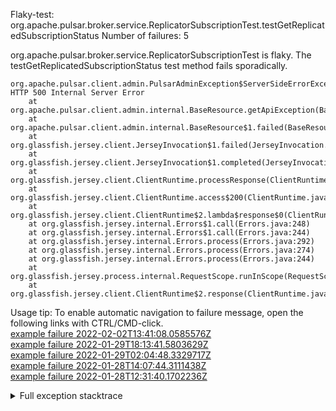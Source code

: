         
Flaky-test: org.apache.pulsar.broker.service.ReplicatorSubscriptionTest.testGetReplicatedSubscriptionStatus
Number of failures: 5

org.apache.pulsar.broker.service.ReplicatorSubscriptionTest is flaky. The testGetReplicatedSubscriptionStatus test method fails sporadically.

```
org.apache.pulsar.client.admin.PulsarAdminException$ServerSideErrorException: HTTP 500 Internal Server Error
	at org.apache.pulsar.client.admin.internal.BaseResource.getApiException(BaseResource.java:223)
	at org.apache.pulsar.client.admin.internal.BaseResource$1.failed(BaseResource.java:134)
	at org.glassfish.jersey.client.JerseyInvocation$1.failed(JerseyInvocation.java:882)
	at org.glassfish.jersey.client.JerseyInvocation$1.completed(JerseyInvocation.java:863)
	at org.glassfish.jersey.client.ClientRuntime.processResponse(ClientRuntime.java:229)
	at org.glassfish.jersey.client.ClientRuntime.access$200(ClientRuntime.java:62)
	at org.glassfish.jersey.client.ClientRuntime$2.lambda$response$0(ClientRuntime.java:173)
	at org.glassfish.jersey.internal.Errors$1.call(Errors.java:248)
	at org.glassfish.jersey.internal.Errors$1.call(Errors.java:244)
	at org.glassfish.jersey.internal.Errors.process(Errors.java:292)
	at org.glassfish.jersey.internal.Errors.process(Errors.java:274)
	at org.glassfish.jersey.internal.Errors.process(Errors.java:244)
	at org.glassfish.jersey.process.internal.RequestScope.runInScope(RequestScope.java:288)
	at org.glassfish.jersey.client.ClientRuntime$2.response(ClientRuntime.java:173)
```

Usage tip: To enable automatic navigation to failure message, open the following links with CTRL/CMD-click.  
[example failure 2022-02-02T13:41:08.0585576Z](https://github.com/apache/pulsar/runs/5036755113?check_suite_focus=true?check_suite_focus=true#step:9:3750)  
[example failure 2022-01-29T18:13:41.5803629Z](https://github.com/apache/pulsar/runs/4992450750?check_suite_focus=true?check_suite_focus=true#step:9:312)  
[example failure 2022-01-29T02:04:48.3329717Z](https://github.com/apache/pulsar/runs/4988528750?check_suite_focus=true?check_suite_focus=true#step:9:312)  
[example failure 2022-01-28T14:07:44.3111438Z](https://github.com/apache/pulsar/runs/4981115916?check_suite_focus=true?check_suite_focus=true#step:9:2209)  
[example failure 2022-01-28T12:31:40.1702236Z](https://github.com/apache/pulsar/runs/4980324517?check_suite_focus=true?check_suite_focus=true#step:9:312)  


<details>
<summary>Full exception stacktrace</summary>
<code><pre>
org.apache.pulsar.client.admin.PulsarAdminException$ServerSideErrorException: HTTP 500 Internal Server Error
	at org.apache.pulsar.client.admin.internal.BaseResource.getApiException(BaseResource.java:223)
	at org.apache.pulsar.client.admin.internal.BaseResource$1.failed(BaseResource.java:134)
	at org.glassfish.jersey.client.JerseyInvocation$1.failed(JerseyInvocation.java:882)
	at org.glassfish.jersey.client.JerseyInvocation$1.completed(JerseyInvocation.java:863)
	at org.glassfish.jersey.client.ClientRuntime.processResponse(ClientRuntime.java:229)
	at org.glassfish.jersey.client.ClientRuntime.access$200(ClientRuntime.java:62)
	at org.glassfish.jersey.client.ClientRuntime$2.lambda$response$0(ClientRuntime.java:173)
	at org.glassfish.jersey.internal.Errors$1.call(Errors.java:248)
	at org.glassfish.jersey.internal.Errors$1.call(Errors.java:244)
	at org.glassfish.jersey.internal.Errors.process(Errors.java:292)
	at org.glassfish.jersey.internal.Errors.process(Errors.java:274)
	at org.glassfish.jersey.internal.Errors.process(Errors.java:244)
	at org.glassfish.jersey.process.internal.RequestScope.runInScope(RequestScope.java:288)
	at org.glassfish.jersey.client.ClientRuntime$2.response(ClientRuntime.java:173)
	at org.apache.pulsar.client.admin.internal.http.AsyncHttpConnector.lambda$apply$1(AsyncHttpConnector.java:228)
	at java.base/java.util.concurrent.CompletableFuture.uniWhenComplete(CompletableFuture.java:859)
	at java.base/java.util.concurrent.CompletableFuture$UniWhenComplete.tryFire(CompletableFuture.java:837)
	at java.base/java.util.concurrent.CompletableFuture.postComplete(CompletableFuture.java:506)
	at java.base/java.util.concurrent.CompletableFuture.complete(CompletableFuture.java:2073)
	at org.apache.pulsar.client.admin.internal.http.AsyncHttpConnector.lambda$retryOperation$4(AsyncHttpConnector.java:270)
	at java.base/java.util.concurrent.CompletableFuture.uniWhenComplete(CompletableFuture.java:859)
	at java.base/java.util.concurrent.CompletableFuture$UniWhenComplete.tryFire(CompletableFuture.java:837)
	at java.base/java.util.concurrent.CompletableFuture.postComplete(CompletableFuture.java:506)
	at java.base/java.util.concurrent.CompletableFuture.complete(CompletableFuture.java:2073)
	at org.asynchttpclient.netty.NettyResponseFuture.loadContent(NettyResponseFuture.java:222)
	at org.asynchttpclient.netty.NettyResponseFuture.done(NettyResponseFuture.java:257)
	at org.asynchttpclient.netty.handler.AsyncHttpClientHandler.finishUpdate(AsyncHttpClientHandler.java:241)
	at org.asynchttpclient.netty.handler.HttpHandler.handleChunk(HttpHandler.java:114)
	at org.asynchttpclient.netty.handler.HttpHandler.handleRead(HttpHandler.java:143)
	at org.asynchttpclient.netty.handler.AsyncHttpClientHandler.channelRead(AsyncHttpClientHandler.java:78)
	at io.netty.channel.AbstractChannelHandlerContext.invokeChannelRead(AbstractChannelHandlerContext.java:379)
	at io.netty.channel.AbstractChannelHandlerContext.invokeChannelRead(AbstractChannelHandlerContext.java:365)
	at io.netty.channel.AbstractChannelHandlerContext.fireChannelRead(AbstractChannelHandlerContext.java:357)
	at io.netty.handler.codec.MessageToMessageDecoder.channelRead(MessageToMessageDecoder.java:103)
	at io.netty.channel.AbstractChannelHandlerContext.invokeChannelRead(AbstractChannelHandlerContext.java:379)
	at io.netty.channel.AbstractChannelHandlerContext.invokeChannelRead(AbstractChannelHandlerContext.java:365)
	at io.netty.channel.AbstractChannelHandlerContext.fireChannelRead(AbstractChannelHandlerContext.java:357)
	at io.netty.channel.CombinedChannelDuplexHandler$DelegatingChannelHandlerContext.fireChannelRead(CombinedChannelDuplexHandler.java:436)
	at io.netty.handler.codec.ByteToMessageDecoder.fireChannelRead(ByteToMessageDecoder.java:327)
	at io.netty.handler.codec.ByteToMessageDecoder.channelRead(ByteToMessageDecoder.java:299)
	at io.netty.channel.CombinedChannelDuplexHandler.channelRead(CombinedChannelDuplexHandler.java:251)
	at io.netty.channel.AbstractChannelHandlerContext.invokeChannelRead(AbstractChannelHandlerContext.java:379)
	at io.netty.channel.AbstractChannelHandlerContext.invokeChannelRead(AbstractChannelHandlerContext.java:365)
	at io.netty.channel.AbstractChannelHandlerContext.fireChannelRead(AbstractChannelHandlerContext.java:357)
	at io.netty.channel.DefaultChannelPipeline$HeadContext.channelRead(DefaultChannelPipeline.java:1410)
	at io.netty.channel.AbstractChannelHandlerContext.invokeChannelRead(AbstractChannelHandlerContext.java:379)
	at io.netty.channel.AbstractChannelHandlerContext.invokeChannelRead(AbstractChannelHandlerContext.java:365)
	at io.netty.channel.DefaultChannelPipeline.fireChannelRead(DefaultChannelPipeline.java:919)
	at io.netty.channel.nio.AbstractNioByteChannel$NioByteUnsafe.read(AbstractNioByteChannel.java:166)
	at io.netty.channel.nio.NioEventLoop.processSelectedKey(NioEventLoop.java:722)
	at io.netty.channel.nio.NioEventLoop.processSelectedKeysOptimized(NioEventLoop.java:658)
	at io.netty.channel.nio.NioEventLoop.processSelectedKeys(NioEventLoop.java:584)
	at io.netty.channel.nio.NioEventLoop.run(NioEventLoop.java:496)
	at io.netty.util.concurrent.SingleThreadEventExecutor$4.run(SingleThreadEventExecutor.java:986)
	at io.netty.util.internal.ThreadExecutorMap$2.run(ThreadExecutorMap.java:74)
	at io.netty.util.concurrent.FastThreadLocalRunnable.run(FastThreadLocalRunnable.java:30)
	at java.base/java.lang.Thread.run(Thread.java:829)
Caused by: javax.ws.rs.InternalServerErrorException: HTTP 500 Internal Server Error
	at org.glassfish.jersey.client.JerseyInvocation.convertToException(JerseyInvocation.java:960)
	at org.glassfish.jersey.client.JerseyInvocation.access$700(JerseyInvocation.java:82)
	... 54 more

</pre></code>
</details>

